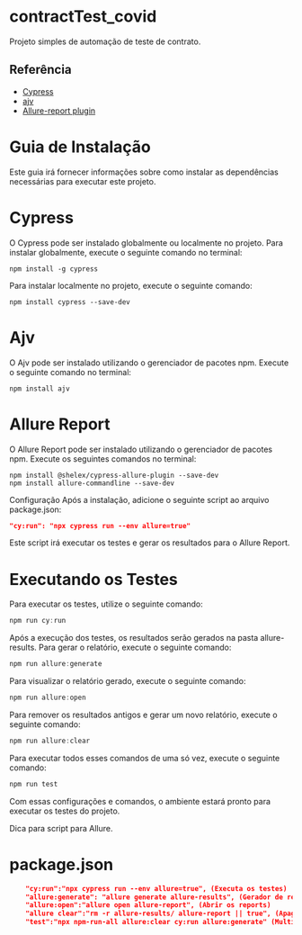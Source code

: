
# contractTest_covid
Projeto simples de automação de teste de contrato.


## Referência

 - [Cypress](https://www.cypress.io/)
 - [ajv](https://ajv.js.org/)
 - [Allure-report plugin](https://www.npmjs.com/package/@shelex/cypress-allure-plugin)

# Guia de Instalação
Este guia irá fornecer informações sobre como instalar as dependências necessárias para executar este projeto.

# Cypress
O Cypress pode ser instalado globalmente ou localmente no projeto. Para instalar globalmente, execute o seguinte comando no terminal:

````node
npm install -g cypress
````
Para instalar localmente no projeto, execute o seguinte comando:

````
npm install cypress --save-dev
````

# Ajv
O Ajv pode ser instalado utilizando o gerenciador de pacotes npm. Execute o seguinte comando no terminal:

````node
npm install ajv
````

# Allure Report
O Allure Report pode ser instalado utilizando o gerenciador de pacotes npm. Execute os seguintes comandos no terminal:

````node
npm install @shelex/cypress-allure-plugin --save-dev
npm install allure-commandline --save-dev
````

Configuração
Após a instalação, adicione o seguinte script ao arquivo package.json:

````json
"cy:run": "npx cypress run --env allure=true"
````
Este script irá executar os testes e gerar os resultados para o Allure Report.

# Executando os Testes
Para executar os testes, utilize o seguinte comando:

````js
npm run cy:run
````
Após a execução dos testes, os resultados serão gerados na pasta allure-results. Para gerar o relatório, execute o seguinte comando:

````js
npm run allure:generate
````
Para visualizar o relatório gerado, execute o seguinte comando:

````js
npm run allure:open
````
Para remover os resultados antigos e gerar um novo relatório, execute o seguinte comando:

````js
npm run allure:clear
````

Para executar todos esses comandos de uma só vez, execute o seguinte comando:

````js
npm run test
````

Com essas configurações e comandos, o ambiente estará pronto para executar os testes do projeto.

Dica para script para Allure.
# package.json
````json
    "cy:run":"npx cypress run --env allure=true", (Executa os testes)
    "allure:generate": "allure generate allure-results", (Gerador de reports)
    "allure:open":"allure open allure-report", (Abrir os reports)
    "allure clear":"rm -r allure-results/ allure-report || true", (Apaga resultados anteriores)
    "test":"npx npm-run-all allure:clear cy:run allure:generate" (Multipla execução de comandos)
````    
